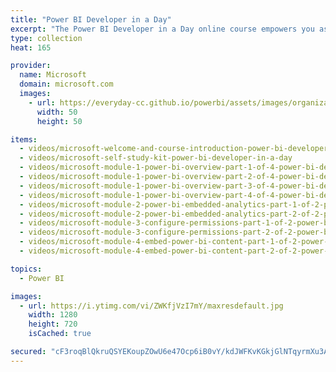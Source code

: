```yaml
---
title: "Power BI Developer in a Day"
excerpt: "The Power BI Developer in a Day online course empowers you as an app developer with the technical knowledge required to embed Power BI content. We recommend you watch the videos in the recorded sequence, starting with video 1 and ending with video 20."
type: collection
heat: 165

provider:
  name: Microsoft
  domain: microsoft.com
  images:
    - url: https://everyday-cc.github.io/powerbi/assets/images/organizations/microsoft.com-50x50.jpg
      width: 50
      height: 50

items:
  - videos/microsoft-welcome-and-course-introduction-power-bi-developer-in-a-day
  - videos/microsoft-self-study-kit-power-bi-developer-in-a-day
  - videos/microsoft-module-1-power-bi-overview-part-1-of-4-power-bi-developer-in-a-day
  - videos/microsoft-module-1-power-bi-overview-part-2-of-4-power-bi-developer-in-a-day
  - videos/microsoft-module-1-power-bi-overview-part-3-of-4-power-bi-developer-in-a-day
  - videos/microsoft-module-1-power-bi-overview-part-4-of-4-power-bi-developer-in-a-day
  - videos/microsoft-module-2-power-bi-embedded-analytics-part-1-of-2-power-bi-developer-in-a-day
  - videos/microsoft-module-2-power-bi-embedded-analytics-part-2-of-2-power-bi-developer-in-a-day
  - videos/microsoft-module-3-configure-permissions-part-1-of-2-power-bi-developer-in-a-day
  - videos/microsoft-module-3-configure-permissions-part-2-of-2-power-bi-developer-in-a-day
  - videos/microsoft-module-4-embed-power-bi-content-part-1-of-2-power-bi-developer-in-a-day
  - videos/microsoft-module-4-embed-power-bi-content-part-2-of-2-power-bi-developer-in-a-day

topics:
  - Power BI

images:
  - url: https://i.ytimg.com/vi/ZWKfjVzI7mY/maxresdefault.jpg
    width: 1280
    height: 720
    isCached: true

secured: "cF3roqBlQkruQSYEKoupZOwU6e47Ocp6iB0vY/kdJWFKvKGkjGlNTqyrmXu3A2T3Hqix+esrqHkPWBVSTgsLdx8F55hsUuH6Z/QE2jVyJVWqVf1Kvf52+os/kN6FQlbx3s9F6J0yzykY7q1acoDGoMalBx+eeut5S6uBjSEhXKU0O0+e9D2Lb6a6dSKqpkAWfwkskbCmyINi1293ecByFQyHffYPG0MRlQsQU9KZro+d/bNZyJf3xG96hzl3wsw2W8ghHoqSVzpN2ldBap/IplLw/M2POgRnEBLvsqX2GygtG/tjLDOWcNNVleih7LKPuc49HLRI+Y8aYsnhSa/SmA==;DJKPeuQEBb6qhxEOIGk2mQ=="
---
```


